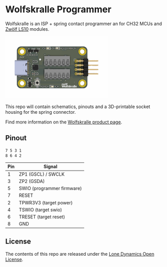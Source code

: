 # Wolfskralle Programmer

Wolfskralle is an ISP + spring contact programmer an for CH32 MCUs and [Zwölf LS10](https://github.com/machdyne/zwolf) modules.

![Wolfskralle](https://github.com/machdyne/wolfskralle/blob/38c62a5283cb2000488aab3b664369fcaf6a570f/wolfskralle.png)

This repo will contain schematics, pinouts and a 3D-printable socket housing for the spring connector.

Find more information on the [Wolfskralle product page](https://machdyne.com/product/wolfskralle-programmer/).

## Pinout

```
7 5 3 1
8 6 4 2
```

| Pin | Signal |
| --- | ------ |
| 1 | ZP1 (GSCL) / SWCLK | 
| 3 | ZP2 (GSDA) | 
| 5 | SWIO (programmer firmware) | 
| 7 | RESET | 
| 2 | TPWR3V3 (target power) | 
| 4 | TSWIO (target swio) | 
| 6 | TRESET (target reset) | 
| 8 | GND | 

## License

The contents of this repo are released under the [Lone Dynamics Open License](LICENSE.md).
